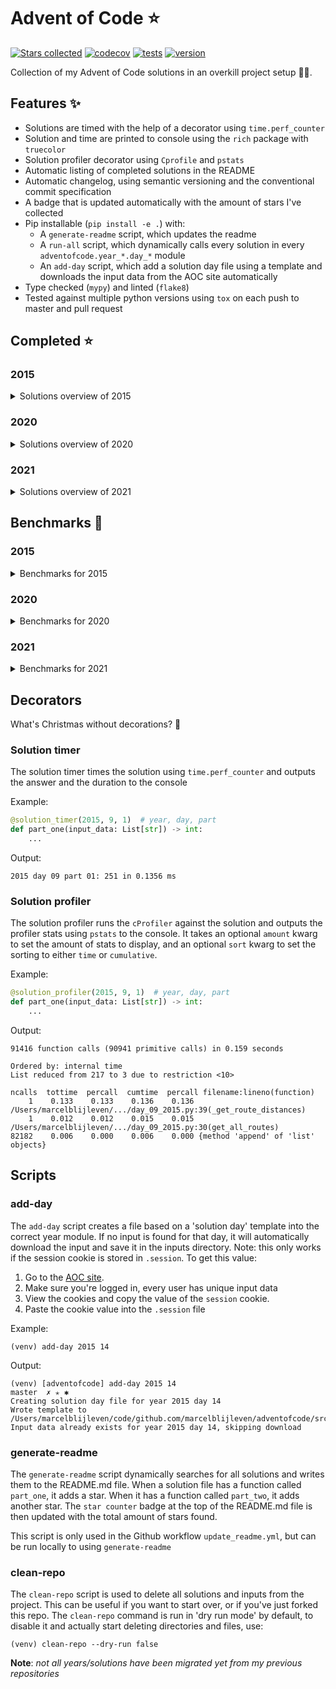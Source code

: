 # Advent of Code ⭐️
[![Stars collected](https://shields.io/static/v1?label=stars%20collected&message=100&color=yellow)]()
[![codecov](https://codecov.io/gh/marcelblijleven/adventofcode/branch/master/graph/badge.svg?token=jZ2TgfyltM)](https://codecov.io/gh/marcelblijleven/adventofcode)
[![tests](https://github.com/marcelblijleven/adventofcode/actions/workflows/tests.yaml/badge.svg)](https://github.com/marcelblijleven/adventofcode)
[![version](https://img.shields.io/github/v/release/marcelblijleven/adventofcode.svg)](https://github.com/marcelblijleven/adventofcode/releases)

Collection of my Advent of Code solutions in an overkill project setup 👻🎄.

## Features ✨
- Solutions are timed with the help of a decorator using `time.perf_counter`
- Solution and time are printed to console using the `rich` package with `truecolor`
- Solution profiler decorator using `Cprofile` and `pstats`
- Automatic listing of completed solutions in the README
- Automatic changelog, using semantic versioning and the conventional commit specification
- A badge that is updated automatically with the amount of stars I've collected
- Pip installable (`pip install -e .`) with:
  - A `generate-readme` script, which updates the readme
  - A `run-all` script, which dynamically calls every solution in every `adventofcode.year_*.day_*` module
  - An `add-day` script, which add a solution day file using a template and downloads the input data from the AOC site automatically
- Type checked (`mypy`) and linted (`flake8`)
- Tested against multiple python versions using `tox` on each push to master and pull request

<!-- start completed section -->
## Completed ⭐️
### 2015
<details><summary>Solutions overview of 2015</summary>
<p>

| day   | part one | part two |
| :---: | :------: | :------: |
| 01 | ⭐️ | ⭐️ |
| 02 | ⭐️ | ⭐️ |
| 03 | ⭐️ | ⭐️ |
| 04 | ⭐️ | ⭐️ |
| 05 | ⭐️ | ⭐️ |
| 06 | ⭐️ | ⭐️ |
| 07 | ⭐️ | ⭐️ |
| 08 | ⭐️ | ⭐️ |
| 09 | ⭐️ | ⭐️ |
| 10 | ⭐️ | ⭐️ |
| 11 | ⭐️ | ⭐️ |
| 12 | ⭐️ | ⭐️ |
| 13 | ⭐️ | ⭐️ |
| 14 | ⭐️ | ⭐️ |
| 15 | ⭐️ | ⭐️ |
| 16 | ⭐️ | ⭐️ |
| 17 | ⭐️ | ⭐️ |
| 18 | ⭐️ | ⭐️ |
| 19 | ⭐️ | ⭐️ |
| 20 | ⭐️ | ⭐️ |
| 21 | ⭐️ | ⭐️ |
| 22 | ⭐️ | ⭐️ |
| 23 | ⭐️ | ⭐️ |
| 24 | ⭐️ | ⭐️ |
| 25 | ⭐️ | ⭐️ |

</p>
</details>

### 2020
<details><summary>Solutions overview of 2020</summary>
<p>

| day   | part one | part two |
| :---: | :------: | :------: |
| 01 | ⭐️ | ⭐️ |
| 02 | ⭐️ | ⭐️ |
| 03 | ⭐️ | ⭐️ |
| 04 | ⭐️ | ⭐️ |
| 05 | ⭐️ | ⭐️ |
| 06 | ⭐️ | ⭐️ |
| 07 | ⭐️ | ⭐️ |
| 08 | ⭐️ | ⭐️ |
| 09 | ⭐️ | ⭐️ |
| 10 | ⭐️ | ⭐️ |
| 11 | ⭐️ | ⭐️ |
| 12 | ⭐️ | ⭐️ |
| 13 | ⭐️ | ⭐️ |
| 14 | ⭐️ | ⭐️ |
| 15 | ⭐️ | ⭐️ |
| 16 | ⭐️ | ⭐️ |

</p>
</details>

### 2021
<details><summary>Solutions overview of 2021</summary>
<p>

| day   | part one | part two |
| :---: | :------: | :------: |
| 01 | ⭐️ | ⭐️ |
| 02 | ⭐️ | ⭐️ |
| 03 | ⭐️ | ⭐️ |
| 04 | ⭐️ | ⭐️ |
| 05 | ⭐️ | ⭐️ |
| 06 | ⭐️ | ⭐️ |
| 07 | ⭐️ | ⭐️ |
| 08 | ⭐️ | ⭐️ |
| 09 | ⭐️ | ⭐️ |
| 10 | ⭐️ | ⭐️ |

</p>
</details>


<!-- end completed section -->

<!-- start benchmark section -->
## Benchmarks 🚀
### 2015
<details><summary>Benchmarks for 2015</summary>
<p>

|  day  | part  | duration |
| :---: | :---: | -------: |
| 01 | part one | 0.87 ms |
| 01 | part two | 0.37 ms |
| 02 | part one | 4.46 ms |
| 02 | part two | 4.15 ms |
| 03 | part one | 6.75 ms |
| 03 | part two | 8.82 ms |
| 04 | part one | 333.73 ms |
| 04 | part two | 8140.10 ms |
| 05 | part one | 4.01 ms |
| 05 | part two | 5.82 ms |
| 06 | part one | 12203.14 ms |
| 06 | part two | 9126.94 ms |
| 07 | part one | 3.67 ms |
| 07 | part two | 7.33 ms |
| 08 | part one | 2.55 ms |
| 08 | part two | 0.97 ms |
| 09 | part one | 294.32 ms |
| 09 | part two | 306.38 ms |
| 10 | part one | 963.03 ms |
| 10 | part two | 9617.11 ms |
| 11 | part one | 0.02 ms |
| 11 | part two | 0.01 ms |
| 12 | part one | 2.84 ms |
| 12 | part two | 2.29 ms |
| 13 | part one | 332.69 ms |
| 13 | part two | 2907.43 ms |
| 14 | part one | 57.30 ms |
| 14 | part two | 68.64 ms |
| 15 | part one | 2137.44 ms |
| 15 | part two | 754.40 ms |
| 16 | part one | 2.65 ms |
| 16 | part two | 2.67 ms |
| 17 | part one | 507.51 ms |
| 17 | part two | 285.50 ms |
| 18 | part one | 7436.95 ms |
| 18 | part two | 5324.89 ms |
| 19 | part one | 8.57 ms |
| 19 | part two | 0.38 ms |
| 20 | part one | 7938.11 ms |
| 20 | part two | 2262.16 ms |
| 21 | part one | 15.81 ms |
| 21 | part two | 14.73 ms |
| 22 | part one | 653.37 ms |
| 22 | part two | 441.59 ms |
| 23 | part one | 2.05 ms |
| 23 | part two | 2.71 ms |
| 24 | part one | 217.20 ms |
| 24 | part two | 10.32 ms |
| 25 | part one | 6792.81 ms |
| 25 | part two | 0.00 ms |

</p>
</details>

### 2020
<details><summary>Benchmarks for 2020</summary>
<p>

|  day  | part  | duration |
| :---: | :---: | -------: |
| 01 | part one | 0.31 ms |
| 01 | part two | 265.49 ms |
| 02 | part one | 8.78 ms |
| 02 | part two | 8.86 ms |
| 03 | part one | 0.31 ms |
| 03 | part two | 1.07 ms |
| 05 | part one | 26.12 ms |
| 05 | part two | 8.17 ms |
| 05 | part one binary version | 1.65 ms |
| 06 | part one | 2.51 ms |
| 06 | part two | 3.09 ms |
| 07 | part one | 209.15 ms |
| 07 | part two | 2.58 ms |
| 08 | part one | 1.12 ms |
| 08 | part two | 68.21 ms |
| 09 | part one | 2.22 ms |
| 09 | part two | 1433.78 ms |
| 10 | part one | 0.08 ms |
| 10 | part two | 0.13 ms |
| 11 | part one | 4829.47 ms |
| 11 | part two | 4330.25 ms |
| 12 | part one | 0.97 ms |
| 12 | part two | 1.12 ms |
| 13 | part one | 0.56 ms |
| 13 | part two | 0.25 ms |
| 14 | part one | 5.48 ms |
| 14 | part two | 572.31 ms |
| 15 | part one | 0.64 ms |
| 15 | part two | 8811.56 ms |
| 16 | part one | 5.49 ms |
| 16 | part two | 0.01 ms |

</p>
</details>

### 2021
<details><summary>Benchmarks for 2021</summary>
<p>

|  day  | part  | duration |
| :---: | :---: | -------: |
| 01 | part one | 0.78 ms |
| 01 | part two | 3.29 ms |
| 01 | part two reuse part one | 2.35 ms |
| 02 | part one | 1.54 ms |
| 02 | part two | 1.51 ms |
| 03 | part one | 2.63 ms |
| 03 | part two | 7.89 ms |
| 04 | part one | 21.67 ms |
| 04 | part two | 34.83 ms |
| 05 | part one | 73.54 ms |
| 05 | part two | 118.77 ms |
| 06 | part one | 0.11 ms |
| 06 | part two | 0.22 ms |
| 06 | part two faster | 0.25 ms |
| 07 | part one | 0.43 ms |
| 07 | part two | 0.81 ms |
| 08 | part one | 0.65 ms |
| 08 | part two | 3.40 ms |
| 09 | part one | 14.88 ms |
| 09 | part two | 20.69 ms |
| 09 | part two async | 26.22 ms |
| 09 | part two mp | 201.47 ms |
| 10 | part one | 2.74 ms |
| 10 | part two | 6.54 ms |

</p>
</details>

<!-- end benchmark section --> 

## Decorators
What's Christmas without decorations? 🎄

### Solution timer
The solution timer times the solution using `time.perf_counter` and outputs the answer and the duration to the console

Example:
```python
@solution_timer(2015, 9, 1)  # year, day, part
def part_one(input_data: List[str]) -> int:
    ...
```

Output:
```text
2015 day 09 part 01: 251 in 0.1356 ms
```

### Solution profiler
The solution profiler runs the `cProfiler` against the solution and outputs the profiler stats using `pstats` to the console.
It takes an optional `amount` kwarg to set the amount of stats to display, and an optional `sort` kwarg to set the sorting to either
`time` or `cumulative`.

Example:
```python
@solution_profiler(2015, 9, 1)  # year, day, part
def part_one(input_data: List[str]) -> int:
    ...
```

Output:
```text
91416 function calls (90941 primitive calls) in 0.159 seconds

Ordered by: internal time
List reduced from 217 to 3 due to restriction <10>

ncalls  tottime  percall  cumtime  percall filename:lineno(function)
    1    0.133    0.133    0.136    0.136 /Users/marcelblijleven/.../day_09_2015.py:39(_get_route_distances)
    1    0.012    0.012    0.015    0.015 /Users/marcelblijleven/.../day_09_2015.py:30(get_all_routes)
82182    0.006    0.000    0.006    0.000 {method 'append' of 'list' objects}
```

## Scripts
### add-day
The `add-day` script creates a file based on a 'solution day' template into the correct year module. If no input is found
for that day, it will automatically download the input and save it in the inputs directory. Note: this only works if the
session cookie is stored in `.session`. To get this value:
1. Go to the [AOC site](https://adventofcode.com).
2. Make sure you're logged in, every user has unique input data
3. View the cookies and copy the value of the `session` cookie.
4. Paste the cookie value into the `.session` file

Example:
```shell
(venv) add-day 2015 14
```

Output:
```text
(venv) [adventofcode] add-day 2015 14                                                                                                                                                                   master  ✗ ✭ ✱
Creating solution day file for year 2015 day 14
Wrote template to /Users/marcelblijleven/code/github.com/marcelblijleven/adventofcode/src/adventofcode/year_2015/day_14_2015.py
Input data already exists for year 2015 day 14, skipping download
```

### generate-readme
The `generate-readme` script dynamically searches for all solutions and writes them to the README.md file.
When a solution file has a function called `part_one`, it adds a star. When it has a function called `part_two`, it adds another
star. The `star counter` badge at the top of the README.md file is then updated with the total amount of stars found.

This script is only used in the Github workflow `update_readme.yml`, but can be run locally to using `generate-readme`

### clean-repo
The `clean-repo` script is used to delete all solutions and inputs from the project. This can be useful if you want to start over,
or if you've just forked this repo. The `clean-repo` command is run in 'dry run mode' by default, to disable it and actually
start deleting directories and files, use:

```shell
(venv) clean-repo --dry-run false 
```

**Note**: _not all years/solutions have been migrated yet from my previous repositories_
